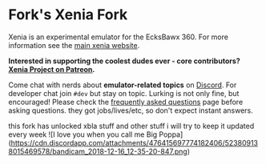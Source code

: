 Fork's Xenia Fork
==========================================

Xenia is an experimental emulator for the EcksBawx 360. For more information see the
[main xenia website](https://xenia.jp/).

**Interested in supporting the coolest dudes ever - core contributors?
[Xenia Project on Patreon](https://www.patreon.com/xenia_project).**

Come chat with nerds about **emulator-related topics** on [Discord](https://discord.gg/Q9mxZf9).
For developer chat join `#dev` but stay on topic. Lurking is not only fine, but encouraged!
Please check the [frequently asked questions](https://xenia.jp/faq/) page before
asking questions. they got jobs/lives/etc, so don't expect instant answers.

this fork has unlocked xbla stuff and other stuff
i will try to keep it updated every week
![I love you when you call me Big Poppa]
(https://cdn.discordapp.com/attachments/476415697774182406/523809138015469578/bandicam_2018-12-16_12-35-20-847.png)
